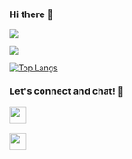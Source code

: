 ### Hi there 👋

![](https://komarev.com/ghpvc/?username=HarshitDuggal)

<!--
**HarshitDuggal/HarshitDuggal** is a ✨ _special_ ✨ repository because its `README.md` (this file) appears on your GitHub profile.

Here are some ideas to get you started:

- 🔭 I’m currently working on ...
- 🌱 I’m currently learning ...
- 👯 I’m looking to collaborate on ...
- 🤔 I’m looking for help with ...
- 💬 Ask me about ...
- 📫 How to reach me: ...
- 😄 Pronouns: ...
- ⚡ Fun fact: ...
-->



<img src="https://github-readme-stats.vercel.app/api?username=HarshitDuggal&&show_icons=true&title_color=ffffff&icon_color=bb2acf&text_color=daf7dc&bg_color=151515">


[![Top Langs](https://github-readme-stats.vercel.app/api/top-langs/?username=HarshitDuggal&count_private=true)](https://github.com/HarshitDuggal/github-readme-stats)


### Let's connect and chat! :incoming_envelope:


<p>

<a href="mailto:harshitduggal101@gmail.com"><img height="30" src="https://img.shields.io/badge/gmail-c14438?&style=for-the-badge&logo=gmail&logoColor=white"></a>&nbsp;&nbsp;

<a href="https://www.linkedin.com/in/harshit-duggal-a20aa91a9/"><img height="30" src="https://img.shields.io/badge/linkedin-blue.svg?&style=for-the-badge&logo=linkedin&logoColor=white"></a>&nbsp;&nbsp;

</p>
